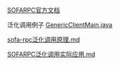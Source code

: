 [SOFARPC官方文档](https://www.sofastack.tech/projects/sofa-rpc/getting-started-with-rpc/)

泛化调用例子
[GenericClientMain.java](https://github.com/sofastack/sofa-rpc/tree/master/example/src/test/java/com/alipay/sofa/rpc/invoke/generic/GenericClientMain.java)





[sofa-rpc泛化调用原理.md](./sofa-rpc泛化调用原理.md)

[SOFARPC泛化调用实际应用.md](SOFARPC泛化调用实际应用.md)
